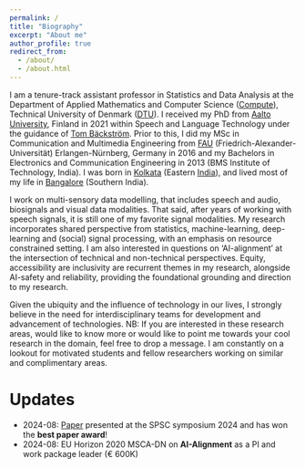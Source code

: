 ```yaml
---
permalink: /
title: "Biography"
excerpt: "About me"
author_profile: true
redirect_from:
  - /about/
  - /about.html
---
```



I am a tenure-track assistant professor in Statistics and Data Analysis at the Department of Applied Mathematics and Computer Science ([Compute](https://www.compute.dtu.dk/)), Technical University of Denmark ([DTU](https://www.dtu.dk/)). I received my PhD from [Aalto University](https://www.aalto.fi/en), Finland in 2021 within Speech and Language Technology under the guidance of [Tom Bäckström](https://www.aalto.fi/en/people/tom-backstrom). Prior to this, I did my MSc in Communication and Multimedia Engineering from [FAU](https://www.fau.eu/) (Friedrich-Alexander-Universität) Erlangen-Nürnberg, Germany in 2016 and my Bachelors in Electronics and Communication Engineering in 2013 (BMS Institute of Technology, India). I was born in [Kolkata](https://en.wikipedia.org/wiki/Kolkata) (Eastern [India](https://en.wikipedia.org/wiki/India)), and lived most of my life in [Bangalore](https://en.wikipedia.org/wiki/Bangalore) (Southern India).

I work on multi-sensory data modelling, that includes speech and audio, biosignals and visual data modalities. That said, after years of working with speech signals, it is still one of my favorite signal modalities. My research incorporates shared perspective from statistics, machine-learning, deep-learning and (social) signal processing, with an emphasis on resource constrained setting. I am also interested in questions on ‘AI-alignment’ at the intersection of technical and non-technical perspectives. Equity, accessibility are inclusivity are recurrent themes in my research, alongside AI-safety and reliability, providing the foundational grounding and direction to my research.

Given the ubiquity and the influence of technology in our lives, I strongly believe in the need for interdisciplinary teams for development and advancement of technologies.
NB: If you are interested in these research areas, would like to know more or would like to point me towards your cool research in the domain, feel free to drop a message. I am constantly on a lookout for motivated students and fellow researchers working on similar and complimentary areas.


Updates
======
* 2024-08: [Paper](https://www.isca-archive.org/tmp/archive/spsc_2024/leschanowsky24_spsc.html) presented at the SPSC symposium 2024 and has won the **best paper award**!
* 2024-08: EU Horizon 2020 MSCA-DN on **AI-Alignment** as a PI and work package leader (€ 600K)
